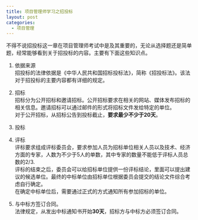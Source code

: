 ```yaml
---
title: 项目管理师学习之招投标
layout: post
categories:
  - 项目管理
---
```


不得不说招投标这一章在项目管理师考试中是及其重要的，无论从选择题还是简单题，经常能够看到关于招投标的内容。主要有下面这些知识点。

  1. 依据来源  
    招投标的法律依据是《中华人民共和国招标投标法》，简称《招投标法》。该法对于招投标的主要内容都有详细的规定。

  2. 招标  
    招标分为公开招标和邀请招标。公开招标要求在相关的网站、媒体发布招标的相关信息。邀请招标可以通过邮件的形式将招标文件发给特定的单位。  
    对于公开招标，从招标公告到投标截止，**要求最少不少于20天**。

  3. 投标

  4. 评标  
    评标要求组成评标委员会，要求参加人员为招标单位相关人员以及技术、经济方面的专家，人数为不少于5人的单数，其中专家的数量不能低于评标人员总数的2/3.  
    评标的结束之后，委员会可以给招标单位提供一份评标结论，里面可以提出建议的候选单位。最终的中标单位由招标单位根据委员会提交的结论文件综合考虑自行确定。  
    在确定中标单位后，需要通过正式的方式通知所有参加招标的单位。

  5. 与中标方签订合同。  
    法律规定，从发出中标通知书开始**30天**，招标方与中标方必须签订合同。